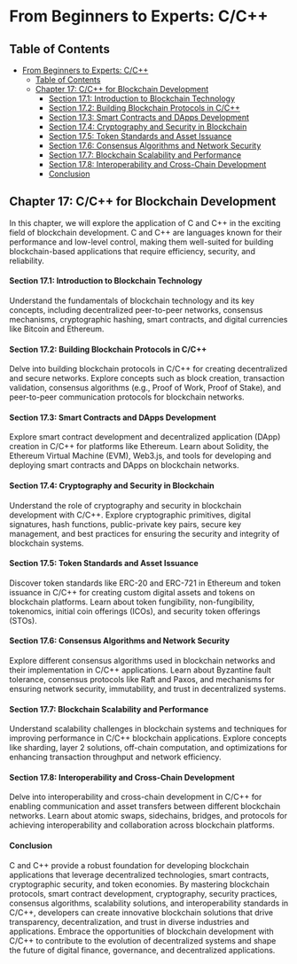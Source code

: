 # From Beginners to Experts: C/C++

## Table of Contents

- [From Beginners to Experts: C/C++](#from-beginners-to-experts-cc)
  - [Table of Contents](#table-of-contents)
  - [Chapter 17: C/C++ for Blockchain Development](#chapter-17-cc-for-blockchain-development)
      - [Section 17.1: Introduction to Blockchain Technology](#section-171-introduction-to-blockchain-technology)
      - [Section 17.2: Building Blockchain Protocols in C/C++](#section-172-building-blockchain-protocols-in-cc)
      - [Section 17.3: Smart Contracts and DApps Development](#section-173-smart-contracts-and-dapps-development)
      - [Section 17.4: Cryptography and Security in Blockchain](#section-174-cryptography-and-security-in-blockchain)
      - [Section 17.5: Token Standards and Asset Issuance](#section-175-token-standards-and-asset-issuance)
      - [Section 17.6: Consensus Algorithms and Network Security](#section-176-consensus-algorithms-and-network-security)
      - [Section 17.7: Blockchain Scalability and Performance](#section-177-blockchain-scalability-and-performance)
      - [Section 17.8: Interoperability and Cross-Chain Development](#section-178-interoperability-and-cross-chain-development)
      - [Conclusion](#conclusion)

## Chapter 17: C/C++ for Blockchain Development

In this chapter, we will explore the application of C and C++ in the exciting field of blockchain development. C and C++ are languages known for their performance and low-level control, making them well-suited for building blockchain-based applications that require efficiency, security, and reliability.

#### Section 17.1: Introduction to Blockchain Technology

Understand the fundamentals of blockchain technology and its key concepts, including decentralized peer-to-peer networks, consensus mechanisms, cryptographic hashing, smart contracts, and digital currencies like Bitcoin and Ethereum.

#### Section 17.2: Building Blockchain Protocols in C/C++

Delve into building blockchain protocols in C/C++ for creating decentralized and secure networks. Explore concepts such as block creation, transaction validation, consensus algorithms (e.g., Proof of Work, Proof of Stake), and peer-to-peer communication protocols for blockchain networks.

#### Section 17.3: Smart Contracts and DApps Development

Explore smart contract development and decentralized application (DApp) creation in C/C++ for platforms like Ethereum. Learn about Solidity, the Ethereum Virtual Machine (EVM), Web3.js, and tools for developing and deploying smart contracts and DApps on blockchain networks.

#### Section 17.4: Cryptography and Security in Blockchain

Understand the role of cryptography and security in blockchain development with C/C++. Explore cryptographic primitives, digital signatures, hash functions, public-private key pairs, secure key management, and best practices for ensuring the security and integrity of blockchain systems.

#### Section 17.5: Token Standards and Asset Issuance

Discover token standards like ERC-20 and ERC-721 in Ethereum and token issuance in C/C++ for creating custom digital assets and tokens on blockchain platforms. Learn about token fungibility, non-fungibility, tokenomics, initial coin offerings (ICOs), and security token offerings (STOs).

#### Section 17.6: Consensus Algorithms and Network Security

Explore different consensus algorithms used in blockchain networks and their implementation in C/C++ applications. Learn about Byzantine fault tolerance, consensus protocols like Raft and Paxos, and mechanisms for ensuring network security, immutability, and trust in decentralized systems.

#### Section 17.7: Blockchain Scalability and Performance

Understand scalability challenges in blockchain systems and techniques for improving performance in C/C++ blockchain applications. Explore concepts like sharding, layer 2 solutions, off-chain computation, and optimizations for enhancing transaction throughput and network efficiency.

#### Section 17.8: Interoperability and Cross-Chain Development

Delve into interoperability and cross-chain development in C/C++ for enabling communication and asset transfers between different blockchain networks. Learn about atomic swaps, sidechains, bridges, and protocols for achieving interoperability and collaboration across blockchain platforms.

#### Conclusion

C and C++ provide a robust foundation for developing blockchain applications that leverage decentralized technologies, smart contracts, cryptographic security, and token economies. By mastering blockchain protocols, smart contract development, cryptography, security practices, consensus algorithms, scalability solutions, and interoperability standards in C/C++, developers can create innovative blockchain solutions that drive transparency, decentralization, and trust in diverse industries and applications. Embrace the opportunities of blockchain development with C/C++ to contribute to the evolution of decentralized systems and shape the future of digital finance, governance, and decentralized applications.